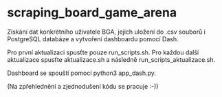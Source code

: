 # scraping_board_game_arena
Získání dat konkrétního uživatele BGA, jejich uložení do .csv souborů i PostgreSQL databáze a vytvoření dashboardu pomocí Dash.

Pro první aktualizaci spusťte pouze run_scripts.sh. Pro každou další aktualizace spusťte aktualizace.sh a následně run_scripts_aktualizace.sh.

Dashboard se spouští pomocí python3 app_dash.py.

(Na zpřehlednění a zjednodušení kódu se pracuje :-))
